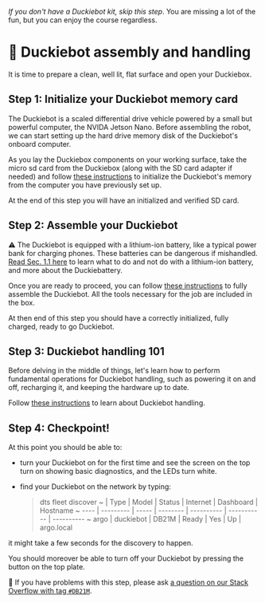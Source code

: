 _If you don't have a Duckiebot kit, skip this step_. You are missing a lot of the fun, but you can enjoy the course regardless.

# 🚙  Duckiebot assembly and handling  

It is time to prepare a clean, well lit, flat surface and open your Duckiebox.

## Step 1: Initialize your Duckiebot memory card

The Duckiebot is a scaled differential drive vehicle powered by a small but powerful computer, the NVIDA Jetson Nano. Before assembling the robot, we can start setting up the hard drive memory disk of the Duckiebot's onboard computer.

As you lay the Duckiebox components on your working surface, take the micro sd card from the Duckiebox (along with the SD card adapter if needed) and follow [these instructions][duckiebook-init-sd-card] to initialize the Duckiebot's memory from the computer you have previously set up.

[duckiebook-init-sd-card]: https://docs.duckietown.org/daffy/opmanual_duckiebot/out/setup_duckiebot.html

At the end of this step you will have an initialized and verified SD card.

## Step 2: Assemble your Duckiebot

⚠️ The Duckiebot is equipped with a lithium-ion battery, like a typical power bank for charging phones. These batteries can be dangerous if mishandled. [Read Sec. 1.1 here][duckiebook-duckiebattery] to learn what to do and not do with a lithium-ion battery, and more about the Duckiebattery.

Once you are ready to proceed, you can follow [these instructions][duckiebook-robot-assembly] to fully assemble the Duckiebot. All the tools necessary for the job are included in the box.  

At then end of this step you should have a correctly initialized, fully charged, ready to go Duckiebot.  

[duckiebook-duckiebattery]: https://docs.duckietown.org/daffy/opmanual_duckiebot/out/db_opmanual_preliminaries_electronics.html

[duckiebook-robot-assembly]: https://docs.duckietown.org/daffy/opmanual_duckiebot/out/assembling_duckiebot_db21m.html

## Step 3: Duckiebot handling 101

Before delving in the middle of things, let's learn how to perform fundamental operations for Duckiebot handling, such as powering it on and off, recharging it, and keeping the hardware up to date.  

Follow [these instructions][duckiebook-robot-handling] to learn about Duckiebot handling.

[duckiebook-robot-handling]: https://docs.duckietown.org/daffy/opmanual_duckiebot/out/handling_duckiebot_db21m.html

## Step 4: Checkpoint!

At this point you should be able to:

- turn your Duckiebot on for the first time and see the screen on the top turn on showing basic diagnostics, and the LEDs turn white.

- find your Duckiebot on the network by typing:

    > dts fleet discover
    ~          |   Type    | Model |  Status  |  Internet  |  Dashboard  |  Hostname
    ~     ---- | --------- | ----- | -------- | ---------- | ----------- | ----------
    ~     argo | duckiebot | DB21M |  Ready   |    Yes     |     Up      | argo.local

it might take a few seconds for the discovery to happen.

You should moreover be able to turn off your Duckiebot by pressing the button on the top plate.

🤔 If you have problems with this step, please ask [a question on our Stack Overflow with tag `#DB21M`](https://stackoverflow.com/c/duckietown/questions/tagged/DB21M).

<!--

## DB21M Init SD card

Today we are going to see how to initialize an SD card for our Duckiebot.

In this video we will use the word "flash" to indicate the transfer of data from our computer to the  microSD card that we will then put in the robot. Take your microSD card and connect it to your PC now. A USB adapter for microSD cards is included in the Duckiebot kit.

Let's start with the base command "dts init_sd_card".

This command takes,
- the "hostname", which in this case is going to be "myrobot", this will be the name of the robot and it has to be unique within your local network;
- a robot type, so "duckiebot";
- a robot configuration, which is the model of the robot you are flashing your SD card for, for example a "DB21M";
- and finally, a wifi configuration in the format "wifi name, colon, wifi password";
and we press ENTER.

In order to use the Duckietown software we have to agree to the terms and conditions, software license and privacy policy of Duckietown. We can do so by typing in "y" and ENTER,
Given that our duckiebot model is based on nvidia hardware, we will be asked to accept the nvidia software license terms as well. This might not appear depending on the robot configuration we are using.
Ok, now the most important part, we choose the SD card device to flash.
First of all, we are going to type in the size in GB of the SD card we are using, in this case, 32.
We will see that one or more devices will appear listed.
Make sure you select the right device, double check that the time you plugged in your SD card roughly matches the one listed.
So we are going to copy the device name and paste it in the prompt, then we press ENTER.
The data is now being transferred from the computer to the SD card, we will wait for it to finish.
When the transfer is complete, the program will go back to the SD card and verify that the data transfer was successfull, again, we wait for it to finish.
The verification step completed, that is great news.
Note that throughout this process, you might be asked for a password, this is necessary to flash the SD card, so when prompted, insert your password.
Let the program perform the last configuration steps on your SD card...
The process has finished, we can now unplug the SD card and insert it into the robot.




## DB21M Battery update script

In this video we are going to see how to update the software on the battery of your DB21M Duckiebot.

It is safe to do what is shown in this video even just to check if there is a new software update available for your battery. The program will only perform an update when an older version of the software is detected on your battery.

Let's open a terminal, and type in the command "dts duckiebot battery upgrade" and then we pass the name of our duckiebot as the sole argument, in this case "myrobot", and we press ENTER.

The program is now talking to the battery to figure out whether an update is necessary.

As we can see, in this case the battery is running the software version 1.0 while the version 2.0 is available. We will be asked if we want to update now, and we confirm by typing "y" and pressing ENTER.

The program is now ready to transfer the new software to the battery, but we have to tell the battery to get ready for an incoming update.

 We can do so by putting the battery into the so-called "Boot Mode" by pressing the button on the battery twice in a row.

When we are done, we press ENTER on the terminal.

 Do not worry if you are not sure the double press was done properly, the program will tell us if we need to try again.


The message "Updating battery" is telling us that the battery is now receiving the new code, let's wait.

Well done, the battery is now updated and ready to go back to work.


# Dashboard tutorial

In this video we are going to see how to setup the Duckiebot browser interface, or  dashboard,  on our newly flashed Duckiebot.

Once your computer is setup and the Duckiebot is initialized, powered on and connected to the network, we can open a browser tab, and type in the address bar the name of our robot, for example "myrobot" followed by ".local" and a final "slash (/)", and press ENTER.

A setup page will show up. The first two steps of the procedure will appear as already completed as they are not needed on a Duckiebot's dashboard.

On Step 3, you can change things like the name of the Website (which is the name that will appear as the title of your dashboard on the browser tab. Although you can accept the default values provided,  we suggest you make sure that at least the timezone is set to your current one. You can leave the email address as default, as the robot is not going to use this email address for anything.

When you are done, click NEXT.

Step 4 will show you an image of the robot you have, if the image is depicting a different robot, it means that you picked the wrong configuration during the SD card initialization and you should not proceed further.

Duckietown collects usage statistics and bug reports from robots in order to help the developers fix bugs and improve the software.

You can read the Privacy Policy on the Duckietown website before deciding what data to share with Duckietown.
Make your choices and then click NEXT.

Step 5 is only there to  tell you that you are now ready to use the Dashboard, you can click on FINISH.

By default, the Dashboard shows you the ROBOT page, we will talk about this and other features in the "How to use the Dashboard" video. Right now, we want to go to the LOGIN page, by clicking on the LOGIN on the sidebar.

Right now, your Duckiebot is not linked to your Duckietown account on `duckietown.org`, so we are going to do so by logging in using your personal Duckietown Token. We go ahead and click on "Sign in with Duckietown", a prompt will ask for the Duckietown Token, click on the link "Get your token" to go to duckietown.org and get your token.

You should see your token, if you don't see it, make sure you are logged in on duckietown.org.

Copy your token and go back to the Dashboard tab in your browser then paste your token into the prope r field. When ready, click on LOGIN.

The message in blue "Administrator account created" indicates that your Duckiebot is now linked to your Duckietown account.
As you can see, now that we are logged in as ADMINISTRATORS, we have access to many more pages. We will cover them in the next video "How to use the Dashboard", make sure to check it



## How to use the dashboard

In this video we are going to see how to use the Dashboard on our Duckiebot.

If you have not setup your dashboard yet, check out the video on "how to setup the dashboard".

Let's start by opening our browser to the address "ROBOT NAME . local" followed by a slash "/" and login using our personal Duckietown Token. We should end up on the ROBOT page as shown.

The default page of your Dashboard is the ROBOT page.

On this page, you can see:
- Basic information about the robot;
- Core temperature;
- CPU Usage and clock Frequency;
- RAM and Disk Usage;
- Battery level and estimated time until empty;

At the bottom of the page, the Status indicators will turn yellow to indicate a warning state and red to indicate a critical state of the health of your Duckiebot. Make sure you check them regularly.


From the ROBOT page, we go to the MISSION CONTROL tab. Mission Control is a very powerful tool. It lets you build custom visualization pages, called "missions".

Today we are only going to check out the default mission.
The first thing to check on Mission Control is that the Bridge is connected. A bridge is a direct connection between your browser and the robot. If the bridge is not connected, then the browser and the robot cannot talk to each other.

Other useful information you will find on this page are the current mission, default in this case and the name of your duckiebot.

The default mission only shows the camera feed and the motor speeds. A more in-depth video will cover the topic of how to create new custom missions in Mission Control.


The second Tab is the HEALTH tab. Here we can monitor some signals of our Duckiebot useful for diagnostics, such as Core Temperature, CPU, RAM and SWAP usages.

The third Tab is called ARCHITECTURE. This tool let's us see how the various software modules currently running on our Duckebot are talking to each other. Blue rectangles indicate processes, also called nodes, and grey ovals indicate stream of messages, also known as topics. If you are familiar with ROS, this is what we call the ROS network.

The final tab is the robot SETTINGS tab, which lets you change data permissions and other robot settings like its type and configuration. For most users, this tab will never be touched.


The next page we are going to look at is PORTAINER. PORTAINER is a third-party tool that seamlessly integrates into the dashboard and lets us monitor and control the software modules that are running on your Duckiebot.
The Duckiebot software is Dockerized, and portainer lets us monitor and control the execution of Docker containers.
We can click on PRIMARY and then on CONTAINERS. This page shows a list of containers and their health. Everything looks healthy, which is great.

The most important role of PORTAINER is that of monitoring our software modules. For any module, say for example, "duckiebot interface", we can see the container LOGS, INSPECT its configuration, look at the STATISTICS of the processes running in that container and for advanced users it is also possible to attach a terminal to that container.

Let's look at the container logs, for example. In this case, the LOGS for the duckiebot interface container show us some debugging messages from the process responsible for talking to the camera on our Duckiebot. From this log you can see for example the list of MODES supported by the camera and the one that the process is using right now.


The next page is going to be the FILE MANAGER. The file manager lets us see the files inside our Duckiebot.
Under "data", we can open for example the "config" directory, then "calibrations". This is the place where sensor calibration files will be stored.


The last thing we are going to see today is how we can shutdown or reboot our Duckiebot from the Dashboard. To do so, we go back to the ROBOT page, on the top-right corner of the page we see the POWER button. Click on it to show the options SHUTDOWN and REBOOT.




-->
